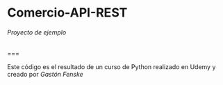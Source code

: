 # Comercio-API-REST
###### Proyecto de ejemplo

===

Este código es el resultado de un curso de Python realizado en Udemy y creado por *Gastón Fenske*
